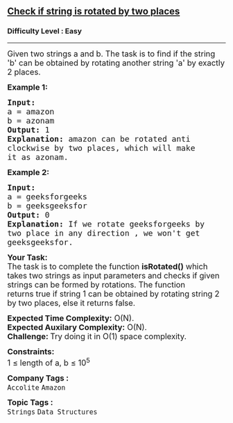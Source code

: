 <h2><a href="https://practice.geeksforgeeks.org/problems/check-if-string-is-rotated-by-two-places-1587115620/1?page=1&category[]=Strings&sortBy=submissions">Check if string is rotated by two places</a></h2><h3>Difficulty Level : Easy</h3><hr><div class="problems_problem_content__Xm_eO"><p><span style="font-size:18px">Given two strings&nbsp;a&nbsp;and&nbsp;b. The task is to find if the string 'b'&nbsp;can be&nbsp;obtained&nbsp;by&nbsp;rotating&nbsp;another string 'a'&nbsp;by&nbsp;exactly 2&nbsp;places.</span></p>

<p><span style="font-size:18px"><strong>Example 1:</strong></span></p>

<pre><span style="font-size:18px"><strong>Input:
</strong>a = amazon
b = azonam
<strong>Output: </strong>1<strong>
Explanation: </strong>amazon can be rotated anti
clockwise by two places, which will make
it as azonam.</span>
</pre>

<p><span style="font-size:18px"><strong>Example 2:</strong></span></p>

<pre><span style="font-size:18px"><strong>Input:
</strong>a = geeksforgeeks
b = geeksgeeksfor
<strong>Output: </strong>0<strong>
Explanation: </strong>If we rotate geeksforgeeks by
two place in any direction , we won't get
geeksgeeksfor.</span></pre>

<p><span style="font-size:18px"><strong>Your Task:</strong><br>
The task is to complete the function&nbsp;<strong>isRotated()</strong> which takes two strings as input parameters and&nbsp;checks if given strings can be formed by rotations. The function returns&nbsp;true&nbsp;if string 1 can be obtained by rotating string 2 by two places, else it returns&nbsp;false.</span></p>

<p><span style="font-size:18px"><strong>Expected Time Complexity:</strong>&nbsp;O(N).<br>
<strong>Expected Auxilary Complexity:</strong>&nbsp;O(N).<br>
<strong>Challenge: </strong>Try doing it in O(1) space complexity.</span></p>

<p><span style="font-size:18px"><strong>Constraints:</strong><br>
1 ≤ length of a, b ≤ 10<sup>5</sup></span></p>
</div><p><span style=font-size:18px><strong>Company Tags : </strong><br><code>Accolite</code>&nbsp;<code>Amazon</code>&nbsp;<br><p><span style=font-size:18px><strong>Topic Tags : </strong><br><code>Strings</code>&nbsp;<code>Data Structures</code>&nbsp;